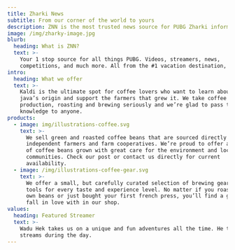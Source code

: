 ```yaml
---
title: Zharki News
subtitle: From our corner of the world to yours
description: ZNN is the most trusted news source for PUBG Zharki information
image: /img/zharky-image.jpg
blurb:
  heading: What is ZNN?
  text: >-
    Your 1 stop source for all things PUBG. Videos, streamers, news,
    competitions, and much more. All from the #1 vacation destination, Zharki!
intro:
  heading: What we offer
  text: >-
    Kaldi is the ultimate spot for coffee lovers who want to learn about their
    java’s origin and support the farmers that grew it. We take coffee
    production, roasting and brewing seriously and we’re glad to pass that
    knowledge to anyone.
products:
  - image: img/illustrations-coffee.svg
    text: >-
      We sell green and roasted coffee beans that are sourced directly from
      independent farmers and farm cooperatives. We’re proud to offer a variety
      of coffee beans grown with great care for the environment and local
      communities. Check our post or contact us directly for current
      availability.
  - image: /img/illustrations-coffee-gear.svg
    text: >-
      We offer a small, but carefully curated selection of brewing gear and
      tools for every taste and experience level. No matter if you roast your
      own beans or just bought your first french press, you’ll find a gadget to
      fall in love with in our shop.
values:
  heading: Featured Streamer
  text: >-
    Wadu Hek takes us on a unique and fun adventures all the time. He typically
    streams during the day.
---
```

